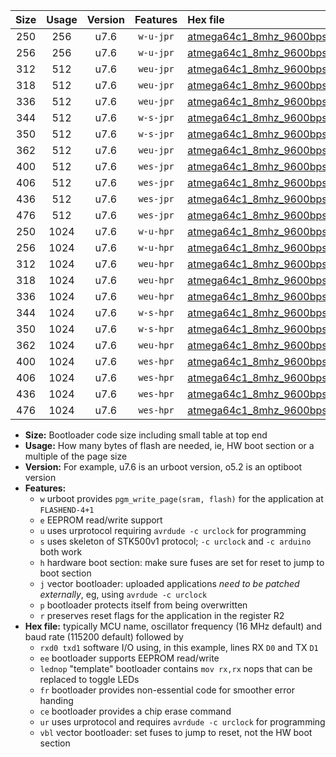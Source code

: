 |Size|Usage|Version|Features|Hex file|
|:-:|:-:|:-:|:-:|:--|
|250|256|u7.6|`w-u-jpr`|[atmega64c1_8mhz_9600bps_rxb0_txb1_ur_vbl.hex](https://raw.githubusercontent.com/stefanrueger/urboot/main/bootloaders/atmega64c1/fcpu_8mhz/9600_bps/atmega64c1_8mhz_9600bps_rxb0_txb1_ur_vbl.hex)|
|256|256|u7.6|`w-u-jpr`|[atmega64c1_8mhz_9600bps_rxb0_txb1_lednop_ur_vbl.hex](https://raw.githubusercontent.com/stefanrueger/urboot/main/bootloaders/atmega64c1/fcpu_8mhz/9600_bps/atmega64c1_8mhz_9600bps_rxb0_txb1_lednop_ur_vbl.hex)|
|312|512|u7.6|`weu-jpr`|[atmega64c1_8mhz_9600bps_rxb0_txb1_ee_ur_vbl.hex](https://raw.githubusercontent.com/stefanrueger/urboot/main/bootloaders/atmega64c1/fcpu_8mhz/9600_bps/atmega64c1_8mhz_9600bps_rxb0_txb1_ee_ur_vbl.hex)|
|318|512|u7.6|`weu-jpr`|[atmega64c1_8mhz_9600bps_rxb0_txb1_ee_lednop_ur_vbl.hex](https://raw.githubusercontent.com/stefanrueger/urboot/main/bootloaders/atmega64c1/fcpu_8mhz/9600_bps/atmega64c1_8mhz_9600bps_rxb0_txb1_ee_lednop_ur_vbl.hex)|
|336|512|u7.6|`weu-jpr`|[atmega64c1_8mhz_9600bps_rxb0_txb1_ee_lednop_fr_ur_vbl.hex](https://raw.githubusercontent.com/stefanrueger/urboot/main/bootloaders/atmega64c1/fcpu_8mhz/9600_bps/atmega64c1_8mhz_9600bps_rxb0_txb1_ee_lednop_fr_ur_vbl.hex)|
|344|512|u7.6|`w-s-jpr`|[atmega64c1_8mhz_9600bps_rxb0_txb1_vbl.hex](https://raw.githubusercontent.com/stefanrueger/urboot/main/bootloaders/atmega64c1/fcpu_8mhz/9600_bps/atmega64c1_8mhz_9600bps_rxb0_txb1_vbl.hex)|
|350|512|u7.6|`w-s-jpr`|[atmega64c1_8mhz_9600bps_rxb0_txb1_lednop_vbl.hex](https://raw.githubusercontent.com/stefanrueger/urboot/main/bootloaders/atmega64c1/fcpu_8mhz/9600_bps/atmega64c1_8mhz_9600bps_rxb0_txb1_lednop_vbl.hex)|
|362|512|u7.6|`weu-jpr`|[atmega64c1_8mhz_9600bps_rxb0_txb1_ee_lednop_fr_ce_ur_vbl.hex](https://raw.githubusercontent.com/stefanrueger/urboot/main/bootloaders/atmega64c1/fcpu_8mhz/9600_bps/atmega64c1_8mhz_9600bps_rxb0_txb1_ee_lednop_fr_ce_ur_vbl.hex)|
|400|512|u7.6|`wes-jpr`|[atmega64c1_8mhz_9600bps_rxb0_txb1_ee_vbl.hex](https://raw.githubusercontent.com/stefanrueger/urboot/main/bootloaders/atmega64c1/fcpu_8mhz/9600_bps/atmega64c1_8mhz_9600bps_rxb0_txb1_ee_vbl.hex)|
|406|512|u7.6|`wes-jpr`|[atmega64c1_8mhz_9600bps_rxb0_txb1_ee_lednop_vbl.hex](https://raw.githubusercontent.com/stefanrueger/urboot/main/bootloaders/atmega64c1/fcpu_8mhz/9600_bps/atmega64c1_8mhz_9600bps_rxb0_txb1_ee_lednop_vbl.hex)|
|436|512|u7.6|`wes-jpr`|[atmega64c1_8mhz_9600bps_rxb0_txb1_ee_lednop_fr_vbl.hex](https://raw.githubusercontent.com/stefanrueger/urboot/main/bootloaders/atmega64c1/fcpu_8mhz/9600_bps/atmega64c1_8mhz_9600bps_rxb0_txb1_ee_lednop_fr_vbl.hex)|
|476|512|u7.6|`wes-jpr`|[atmega64c1_8mhz_9600bps_rxb0_txb1_ee_lednop_fr_ce_vbl.hex](https://raw.githubusercontent.com/stefanrueger/urboot/main/bootloaders/atmega64c1/fcpu_8mhz/9600_bps/atmega64c1_8mhz_9600bps_rxb0_txb1_ee_lednop_fr_ce_vbl.hex)|
|250|1024|u7.6|`w-u-hpr`|[atmega64c1_8mhz_9600bps_rxb0_txb1_ur.hex](https://raw.githubusercontent.com/stefanrueger/urboot/main/bootloaders/atmega64c1/fcpu_8mhz/9600_bps/atmega64c1_8mhz_9600bps_rxb0_txb1_ur.hex)|
|256|1024|u7.6|`w-u-hpr`|[atmega64c1_8mhz_9600bps_rxb0_txb1_lednop_ur.hex](https://raw.githubusercontent.com/stefanrueger/urboot/main/bootloaders/atmega64c1/fcpu_8mhz/9600_bps/atmega64c1_8mhz_9600bps_rxb0_txb1_lednop_ur.hex)|
|312|1024|u7.6|`weu-hpr`|[atmega64c1_8mhz_9600bps_rxb0_txb1_ee_ur.hex](https://raw.githubusercontent.com/stefanrueger/urboot/main/bootloaders/atmega64c1/fcpu_8mhz/9600_bps/atmega64c1_8mhz_9600bps_rxb0_txb1_ee_ur.hex)|
|318|1024|u7.6|`weu-hpr`|[atmega64c1_8mhz_9600bps_rxb0_txb1_ee_lednop_ur.hex](https://raw.githubusercontent.com/stefanrueger/urboot/main/bootloaders/atmega64c1/fcpu_8mhz/9600_bps/atmega64c1_8mhz_9600bps_rxb0_txb1_ee_lednop_ur.hex)|
|336|1024|u7.6|`weu-hpr`|[atmega64c1_8mhz_9600bps_rxb0_txb1_ee_lednop_fr_ur.hex](https://raw.githubusercontent.com/stefanrueger/urboot/main/bootloaders/atmega64c1/fcpu_8mhz/9600_bps/atmega64c1_8mhz_9600bps_rxb0_txb1_ee_lednop_fr_ur.hex)|
|344|1024|u7.6|`w-s-hpr`|[atmega64c1_8mhz_9600bps_rxb0_txb1.hex](https://raw.githubusercontent.com/stefanrueger/urboot/main/bootloaders/atmega64c1/fcpu_8mhz/9600_bps/atmega64c1_8mhz_9600bps_rxb0_txb1.hex)|
|350|1024|u7.6|`w-s-hpr`|[atmega64c1_8mhz_9600bps_rxb0_txb1_lednop.hex](https://raw.githubusercontent.com/stefanrueger/urboot/main/bootloaders/atmega64c1/fcpu_8mhz/9600_bps/atmega64c1_8mhz_9600bps_rxb0_txb1_lednop.hex)|
|362|1024|u7.6|`weu-hpr`|[atmega64c1_8mhz_9600bps_rxb0_txb1_ee_lednop_fr_ce_ur.hex](https://raw.githubusercontent.com/stefanrueger/urboot/main/bootloaders/atmega64c1/fcpu_8mhz/9600_bps/atmega64c1_8mhz_9600bps_rxb0_txb1_ee_lednop_fr_ce_ur.hex)|
|400|1024|u7.6|`wes-hpr`|[atmega64c1_8mhz_9600bps_rxb0_txb1_ee.hex](https://raw.githubusercontent.com/stefanrueger/urboot/main/bootloaders/atmega64c1/fcpu_8mhz/9600_bps/atmega64c1_8mhz_9600bps_rxb0_txb1_ee.hex)|
|406|1024|u7.6|`wes-hpr`|[atmega64c1_8mhz_9600bps_rxb0_txb1_ee_lednop.hex](https://raw.githubusercontent.com/stefanrueger/urboot/main/bootloaders/atmega64c1/fcpu_8mhz/9600_bps/atmega64c1_8mhz_9600bps_rxb0_txb1_ee_lednop.hex)|
|436|1024|u7.6|`wes-hpr`|[atmega64c1_8mhz_9600bps_rxb0_txb1_ee_lednop_fr.hex](https://raw.githubusercontent.com/stefanrueger/urboot/main/bootloaders/atmega64c1/fcpu_8mhz/9600_bps/atmega64c1_8mhz_9600bps_rxb0_txb1_ee_lednop_fr.hex)|
|476|1024|u7.6|`wes-hpr`|[atmega64c1_8mhz_9600bps_rxb0_txb1_ee_lednop_fr_ce.hex](https://raw.githubusercontent.com/stefanrueger/urboot/main/bootloaders/atmega64c1/fcpu_8mhz/9600_bps/atmega64c1_8mhz_9600bps_rxb0_txb1_ee_lednop_fr_ce.hex)|

- **Size:** Bootloader code size including small table at top end
- **Usage:** How many bytes of flash are needed, ie, HW boot section or a multiple of the page size
- **Version:** For example, u7.6 is an urboot version, o5.2 is an optiboot version
- **Features:**
  + `w` urboot provides `pgm_write_page(sram, flash)` for the application at `FLASHEND-4+1`
  + `e` EEPROM read/write support
  + `u` uses urprotocol requiring `avrdude -c urclock` for programming
  + `s` uses skeleton of STK500v1 protocol; `-c urclock` and `-c arduino` both work
  + `h` hardware boot section: make sure fuses are set for reset to jump to boot section
  + `j` vector bootloader: uploaded applications *need to be patched externally*, eg, using `avrdude -c urclock`
  + `p` bootloader protects itself from being overwritten
  + `r` preserves reset flags for the application in the register R2
- **Hex file:** typically MCU name, oscillator frequency (16 MHz default) and baud rate (115200 default) followed by
  + `rxd0 txd1` software I/O using, in this example, lines RX `D0` and TX `D1`
  + `ee` bootloader supports EEPROM read/write
  + `lednop` "template" bootloader contains `mov rx,rx` nops that can be replaced to toggle LEDs
  + `fr` bootloader provides non-essential code for smoother error handing
  + `ce` bootloader provides a chip erase command
  + `ur` uses urprotocol and requires `avrdude -c urclock` for programming
  + `vbl` vector bootloader: set fuses to jump to reset, not the HW boot section
